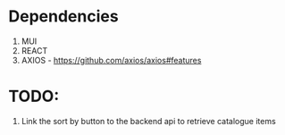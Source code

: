# Dependencies

1. MUI
2. REACT
3. AXIOS - https://github.com/axios/axios#features

# TODO:

1. Link the sort by button to the backend api to retrieve catalogue items